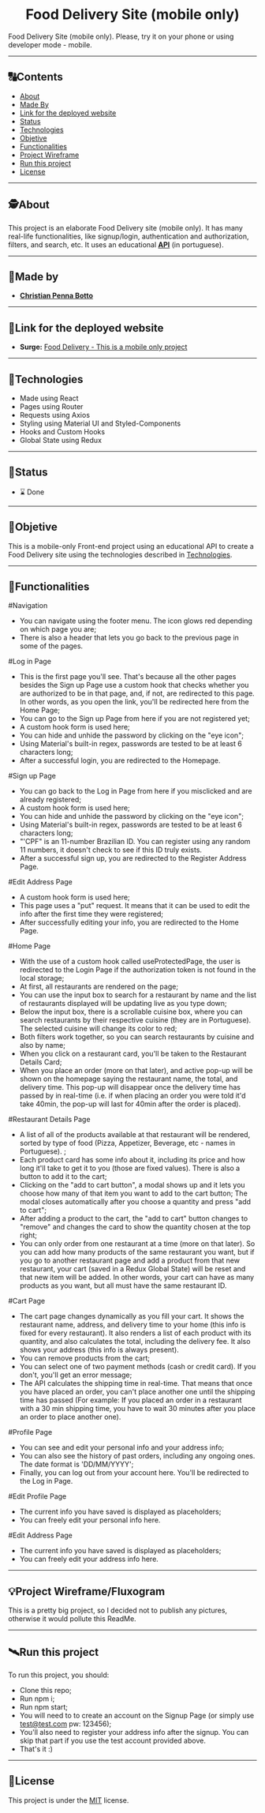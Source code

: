 <h1 align="center">
     Food Delivery Site (mobile only)
</h1>

Food Delivery Site (mobile only). Please, try it on your phone or using developer mode - mobile.


---

##  🔠Contents

<!--ts-->
   * [About](#about)
   * [Made By](#made-by)
   * [Link for the deployed website](#link-for-the-deployed-website)
   * [Status](#status)
   * [Technologies](#Technologies)
   * [Objetive](#objetive)
   * [Functionalities](#functionalities)
   * [Project Wireframe](#project-wireframe)
   * [Run this project](#run-this-project)
   * [License](#license)
<!--te-->


---

##  🕵About

This project is an elaborate Food Delivery site (mobile only). It has many real-life functionalities, like signup/login, authentication and authorization, filters, and search, etc. It uses an educational [**API**](https://documenter.getpostman.com/view/7549981/SWTEdGtT) (in portuguese). 

---

##  👨Made by

-  [**Christian Penna Botto**](https://github.com/chriss3008) 

---
## 🔗Link for the deployed website

- **Surge:** [Food Delivery - This is a mobile only project](https://food-delivery-christian-penna-botto.surge.sh/) 

---

## 🔭Technologies 

<!--ts-->
   * Made using React
   * Pages using Router
   * Requests using Axios
   * Styling using Material UI and Styled-Components
   * Hooks and Custom Hooks
   * Global State using Redux
<!--te-->


---
##  🧭Status 

 - ⌛ Done
 
---

##  🎯Objetive

This is a mobile-only Front-end project using an educational API to create a Food Delivery site using the technologies described in [Technologies](#Technologies).

---

##  🔨Functionalities

#Navigation
   * You can navigate using the footer menu. The icon glows red depending on which page you are;
   * There is also a header that lets you go back to the previous page in some of the pages.

 #Log in Page
   * This is the first page you'll see. That's because all the other pages besides the Sign up Page use a custom hook that checks whether you are authorized to be in that page, and, if not, are redirected to this page. In other words, as you open the link, you'll be redirected here from the Home Page;
   * You can go to the Sign up Page from here if you are not registered yet;
   * A custom hook form is used here;
   * You can hide and unhide the password by clicking on the "eye icon";
   * Using Material's built-in regex, passwords are tested to be at least 6 characters long;
   * After a successful login, you are redirected to the Homepage.

#Sign up Page
   * You can go back to the Log in Page from here if you misclicked and are already registered;
   * A custom hook form is used here;
   * You can hide and unhide the password by clicking on the "eye icon";
   * Using Material's built-in regex, passwords are tested to be at least 6 characters long;
   * "'CPF" is an 11-number Brazilian ID. You can register using any random 11 numbers, it doesn't check to see if this ID truly exists.
   * After a successful sign up, you are redirected to the Register Address Page.

#Edit Address Page
   * A custom hook form is used here;
   * This page uses a "put" request. It means that it can be used to edit the info after the first time they were registered;
   * After successfully editing your info, you are redirected to the Home Page.

#Home Page
   * With the use of a custom hook called useProtectedPage, the user is redirected to the Login Page if the authorization  token is not found in the local storage;
   * At first, all restaurants are rendered on the page;
   * You can use the input box to search for a restaurant by name and the list of restaurants displayed will be updating live as you type down;
   * Below the input box, there is a scrollable cuisine box, where you can search restaurants by their respective cuisine (they are in Portuguese). The selected cuisine will change its color to red;
   * Both filters work together, so you can search restaurants by cuisine and also by name;
   * When you click on a restaurant card, you'll be taken to the Restaurant Details Card;
   * When you place an order (more on that later), and active pop-up will be shown on the homepage saying the restaurant name, the total, and delivery time. This pop-up will disappear once the delivery time has passed by in real-time (i.e. if when placing an order you were told it'd take 40min, the pop-up will last for 40min after the order is placed).

 #Restaurant Details Page
   * A list of all of the products available at that restaurant will be rendered, sorted by type of food (Pizza, Appetizer, Beverage, etc - names in Portuguese). ;
   * Each product card has some info about it, including its price and how long it'll take to get it to you (those are fixed values). There is also a button to add it to the cart;
   * Clicking on the "add to cart button", a modal shows up and it lets you choose how many of that item you want to add to the cart button; The modal closes automatically after you choose a quantity and press "add to cart"; 
   * After adding a product to the cart, the "add to cart" button changes to "remove" and changes the card to show the quantity chosen at the top right;
   * You can only order from one restaurant at a time (more on that later). So you can add how many products of the same restaurant you want, but if you go to another restaurant page and add a product from that new restaurant, your cart (saved in a Redux Global State) will be reset and that new item will be added. In other words, your cart can have as many products as you want, but all must have the same restaurant ID.

   #Cart Page
   * The cart page changes dynamically as you fill your cart. It shows the restaurant name, address, and delivery time to your home (this info is fixed for every restaurant). It also renders a list of each product with its quantity, and also calculates the total, including the delivery fee. It also shows your address (this info is always present).
   * You can remove products from the cart;
   * You can select one of two payment methods (cash or credit card). If you don't, you'll get an error message;
   * The API calculates the shipping time in real-time. That means that once you have placed an order, you can't place another one until the shipping time has passed (For example: If you placed an order in a restaurant with a 30 min shipping time, you have to wait 30 minutes after you place an order to place another one).

 #Profile Page
   * You can see and edit your personal info and your address info;
   * You can also see the history of past orders, including any ongoing ones. The date format is 'DD/MM/YYYY';
   * Finally, you can log out from your account here. You'll be redirected to the Log in Page.

 #Edit Profile Page
   * The current info you have saved is displayed as placeholders;
   * You can freely edit your personal info here.

 #Edit Address Page
   * The current info you have saved is displayed as placeholders;
   * You can freely edit your address info here.



---

## 💡Project Wireframe/Fluxogram

This is a pretty big project, so I decided not to publish any pictures, otherwise it would pollute this ReadMe.

---


## 🛰Run this project



To run this project, you should:

- Clone this repo;
- Run npm i;
- Run npm start;
- You will need to to create an account on the Signup Page (or simply use test@test.com pw: 123456);
- You'll also need to register your address info after the signup. You can skip that part if you use the test account provided above.
- That's it :)


---

## 📝License

This project is under the [MIT](./LICENSE) license.
